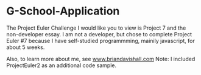G-School-Application
====================

The Project Euler Challenge I would like you to view is Project 7 and the non-developer essay.  I am not a developer, 
but chose to complete Project Euler #7 because I have self-studied programmming, mainily javascript, for about 5 weeks.    

Also, to learn more about me, see www.briandavishall.com
Note: I included ProjectEuler2 as an additional code sample.

